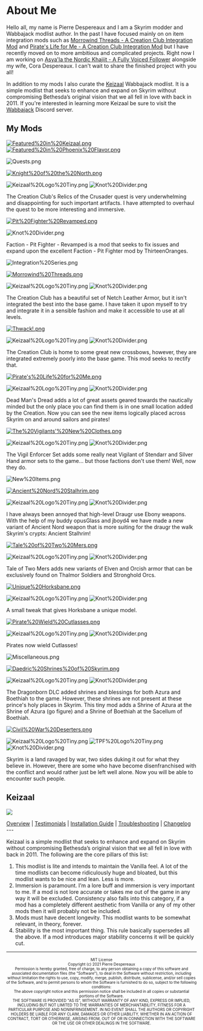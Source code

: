 # About Me

Hello all, my name is Pierre Despereaux and I am a Skyrim modder and Wabbajack modlist author. In the past I have focused mainly on on item integration mods such as [Morrowind Threads - A Creation Club Integration Mod](https://www.nexusmods.com/skyrimspecialedition/mods/45352) and [Pirate's Life for Me - A Creation Club Integration Mod](https://www.nexusmods.com/skyrimspecialedition/mods/35163) but I have recently moved on to more ambitious and complicated projects. Right now I am working on [Asya'la the Nordic Khajiit - A Fully Voiced Follower](https://www.youtube.com/watch?v=rbU1ubNYZbo) alongside my wife, Cora Despereaux. I can't wait to share the finished project with you all!

In addition to my mods I also curate the [Keizaal](https://pierredespereaux.github.io/Keizaal/) Wabbajack modlist. It is a simple modlist that seeks to enhance and expand on Skyrim without compromising Bethesda’s original vision that we all fell in love with back in 2011. If you're interested in learning more Keizaal be sure to visit the [Wabbajack](https://discord.com/invite/wabbajack) Discord server.

## My Mods

[![Featured%20in%20Keizaal.png](https://raw.githubusercontent.com/PierreDespereaux/Keizaal/main/assets/images/branding/Featured%20in%20Keizaal.png)](https://pierredespereaux.github.io/Keizaal/)[![Featured%20in%20Phoenix%20Flavor.png](https://raw.githubusercontent.com/PierreDespereaux/PierreDespereaux/master/assets/images/Featured%20in%20Phoenix%20Flavor.png)](https://thephoenixflavour.com/tpf/introduction/)

![Quests.png](https://raw.githubusercontent.com/PierreDespereaux/PierreDespereaux/master/assets/images/banners/Quests.png)

[![Knight%20of%20the%20North.png](https://raw.githubusercontent.com/PierreDespereaux/PierreDespereaux/master/assets/images/banners/Knight%20of%20the%20North.png)](https://www.nexusmods.com/skyrimspecialedition/mods/45869)

![Keizaal%20Logo%20Tiny.png](https://raw.githubusercontent.com/PierreDespereaux/Keizaal/main/assets/images/branding/Keizaal%20Logo%20Tiny.png) ![Knot%20Divider.png](https://raw.githubusercontent.com/PierreDespereaux/PierreDespereaux/master/assets/images/Knot%20Divider.png)

The Creation Club's Relics of the Crusader quest is very underwhelming and disappointing for such important artifacts. I have attempted to overhaul the quest to be more interesting and immersive.

[![Pit%20Fighter%20Revamped.png](https://raw.githubusercontent.com/PierreDespereaux/PierreDespereaux/master/assets/images/banners/Pit%20Fighter%20Revamped.png)](https://www.nexusmods.com/skyrimspecialedition/mods/42340)

![Knot%20Divider.png](https://raw.githubusercontent.com/PierreDespereaux/PierreDespereaux/master/assets/images/Knot%20Divider.png)

Faction - Pit Fighter - Revamped is a mod that seeks to fix issues and expand upon the excellent Faction - Pit Fighter mod by ThirteenOranges.

![Integration%20Series.png](https://raw.githubusercontent.com/PierreDespereaux/PierreDespereaux/master/assets/images/banners/Integration%20Series.png)

[![Morrowind%20Threads.png](https://raw.githubusercontent.com/PierreDespereaux/PierreDespereaux/master/assets/images/banners/Morrowind%20Threads.png)](https://www.nexusmods.com/skyrimspecialedition/mods/45352)

![Keizaal%20Logo%20Tiny.png](https://raw.githubusercontent.com/PierreDespereaux/Keizaal/main/assets/images/branding/Keizaal%20Logo%20Tiny.png) ![Knot%20Divider.png](https://raw.githubusercontent.com/PierreDespereaux/PierreDespereaux/master/assets/images/Knot%20Divider.png)

The Creation Club has a beautiful set of Netch Leather Armor, but it isn't integrated the best into the base game. I have taken it upon myself to try and integrate it in a sensible fashion and make it accessible to use at all levels.

[![Thwack!.png](https://raw.githubusercontent.com/PierreDespereaux/PierreDespereaux/master/assets/images/banners/Thwack!.png)](https://www.nexusmods.com/skyrimspecialedition/mods/42653/)

![Keizaal%20Logo%20Tiny.png](https://raw.githubusercontent.com/PierreDespereaux/Keizaal/main/assets/images/branding/Keizaal%20Logo%20Tiny.png) ![Knot%20Divider.png](https://raw.githubusercontent.com/PierreDespereaux/PierreDespereaux/master/assets/images/Knot%20Divider.png)

The Creation Club is home to some great new crossbows, however, they are integrated extremely poorly into the base game. This mod seeks to rectify that.

[![Pirate's%20Life%20for%20Me.png](https://raw.githubusercontent.com/PierreDespereaux/PierreDespereaux/master/assets/images/banners/Pirate's%20Life%20for%20Me.png)](https://www.nexusmods.com/skyrimspecialedition/mods/35163)

![Keizaal%20Logo%20Tiny.png](https://raw.githubusercontent.com/PierreDespereaux/Keizaal/main/assets/images/branding/Keizaal%20Logo%20Tiny.png) ![Knot%20Divider.png](https://raw.githubusercontent.com/PierreDespereaux/PierreDespereaux/master/assets/images/Knot%20Divider.png)

Dead Man's Dread adds a lot of great assets geared towards the nautically minded but the only place you can find them is in one small location added by the Creation. Now you can see the new items logically placed across Skyrim on and around sailors and pirates!

[![The%20Vigilants'%20New%20Clothes.png](https://raw.githubusercontent.com/PierreDespereaux/PierreDespereaux/master/assets/images/banners/The%20Vigilants'%20New%20Clothes.png)](https://www.nexusmods.com/skyrimspecialedition/mods/31991)

![Keizaal%20Logo%20Tiny.png](https://raw.githubusercontent.com/PierreDespereaux/Keizaal/main/assets/images/branding/Keizaal%20Logo%20Tiny.png) ![Knot%20Divider.png](https://raw.githubusercontent.com/PierreDespereaux/PierreDespereaux/master/assets/images/Knot%20Divider.png)

The Vigil Enforcer Set adds some really neat Vigilant of Stendarr and Silver Hand armor sets to the game... but those factions don't use them! Well, now they do.

![New%20Items.png](https://raw.githubusercontent.com/PierreDespereaux/PierreDespereaux/master/assets/images/banners/New%20Items.png)

[![Ancient%20Nord%20Stalhrim.png](https://raw.githubusercontent.com/PierreDespereaux/PierreDespereaux/master/assets/images/banners/Ancient%20Nord%20Stalhrim.png)](https://www.nexusmods.com/skyrimspecialedition/mods/48756)

![Keizaal%20Logo%20Tiny.png](https://raw.githubusercontent.com/PierreDespereaux/Keizaal/main/assets/images/branding/Keizaal%20Logo%20Tiny.png) ![Knot%20Divider.png](https://raw.githubusercontent.com/PierreDespereaux/PierreDespereaux/master/assets/images/Knot%20Divider.png)

I have always been annoyed that high-level Draugr use Ebony weapons. With the help of my buddy opusGlass and jboyd4 we have made a new variant of Ancient Nord weapon that is more suiting for the draugr the walk Skyrim's crypts: Ancient Stalhrim!

[![Tale%20of%20Two%20Mers.png](https://raw.githubusercontent.com/PierreDespereaux/PierreDespereaux/master/assets/images/banners/Tale%20of%20Two%20Mers.png)](https://www.nexusmods.com/skyrimspecialedition/mods/43074)

![Keizaal%20Logo%20Tiny.png](https://raw.githubusercontent.com/PierreDespereaux/Keizaal/main/assets/images/branding/Keizaal%20Logo%20Tiny.png) ![Knot%20Divider.png](https://raw.githubusercontent.com/PierreDespereaux/PierreDespereaux/master/assets/images/Knot%20Divider.png)

Tale of Two Mers adds new variants of Elven and Orcish armor that can be exclusively found on Thalmor Soldiers and Stronghold Orcs.

[![Unique%20Horksbane.png](https://raw.githubusercontent.com/PierreDespereaux/PierreDespereaux/master/assets/images/banners/Unique%20Horksbane.png)](https://www.nexusmods.com/skyrimspecialedition/mods/42971)

![Keizaal%20Logo%20Tiny.png](https://raw.githubusercontent.com/PierreDespereaux/Keizaal/main/assets/images/branding/Keizaal%20Logo%20Tiny.png) ![Knot%20Divider.png](https://raw.githubusercontent.com/PierreDespereaux/PierreDespereaux/master/assets/images/Knot%20Divider.png)

A small tweak that gives Horksbane a unique model.

[![Pirate%20Wield%20Cutlasses.png](https://raw.githubusercontent.com/PierreDespereaux/PierreDespereaux/master/assets/images/banners/Pirate%20Wield%20Cutlasses.png)](https://www.nexusmods.com/skyrimspecialedition/mods/31753)

![Keizaal%20Logo%20Tiny.png](https://raw.githubusercontent.com/PierreDespereaux/Keizaal/main/assets/images/branding/Keizaal%20Logo%20Tiny.png) ![Knot%20Divider.png](https://raw.githubusercontent.com/PierreDespereaux/PierreDespereaux/master/assets/images/Knot%20Divider.png)

Pirates now wield Cutlasses!

![Miscellaneous.png](https://raw.githubusercontent.com/PierreDespereaux/PierreDespereaux/master/assets/images/banners/Miscellaneous.png)

[![Daedric%20Shrines%20of%20Skyrim.png](https://raw.githubusercontent.com/PierreDespereaux/PierreDespereaux/master/assets/images/banners/Daedric%20Shrines%20of%20Skyrim.png)](https://www.nexusmods.com/skyrimspecialedition/mods/49366)

![Keizaal%20Logo%20Tiny.png](https://raw.githubusercontent.com/PierreDespereaux/Keizaal/main/assets/images/branding/Keizaal%20Logo%20Tiny.png) ![Knot%20Divider.png](https://raw.githubusercontent.com/PierreDespereaux/PierreDespereaux/master/assets/images/Knot%20Divider.png)

The Dragonborn DLC added shrines and blessings for both Azura and Boethiah to the game. However, these shrines are not present at these prince's holy places in Skyrim. This tiny mod adds a Shrine of Azura at the Shrine of Azura (go figure) and a Shrine of Boethiah at the Sacellum of Boethiah.

[![Civil%20War%20Deserters.png](https://raw.githubusercontent.com/PierreDespereaux/PierreDespereaux/master/assets/images/banners/Civil%20War%20Deserters.png)](https://www.nexusmods.com/skyrimspecialedition/mods/44497)

![Keizaal%20Logo%20Tiny.png](https://raw.githubusercontent.com/PierreDespereaux/Keizaal/main/assets/images/branding/Keizaal%20Logo%20Tiny.png) ![TPF%20Logo%20Tiny.png](https://raw.githubusercontent.com/PierreDespereaux/PierreDespereaux/master/assets/images/TPF%20Logo%20Tiny.png) ![Knot%20Divider.png](https://raw.githubusercontent.com/PierreDespereaux/PierreDespereaux/master/assets/images/Knot%20Divider.png)

Skyrim is a land ravaged by war, two sides duking it out for what they believe in. However, there are some who have become disenfranchised with the conflict and would rather just be left well alone. Now you will be able to encounter such people.

## Keizaal

[<img src="https://raw.githubusercontent.com/PierreDespereaux/Keizaal/main/assets/images/Keizaal%20Banner%20Small.png">](https://pierredespereaux.github.io/Keizaal/)
<!-- markdownlint-disable MD033 -->
<div class="socials">
<a class="buttons" href="https://pierredespereaux.github.io/Keizaal/">Overview</a> |
<a class="buttons" href="https://pierredespereaux.github.io/Keizaal/TESTIMONIALS.html">Testimonials</a> | 
<a class="buttons" href="https://pierredespereaux.github.io/Keizaal/INSTALLATIONGUIDE.html">Installation Guide</a> |
<a class="buttons" href="https://pierredespereaux.github.io/Keizaal/TROUBLESHOOTING.html">Troubleshooting</a> |
<a class="buttons" href="https://pierredespereaux.github.io/Keizaal/CHANGELOG.html">Changelog</a>
</div>
---

Keizaal is a simple modlist that seeks to enhance and expand on Skyrim without compromising Bethesda’s original vision that we all fell in love with back in 2011. The following are the core pillars of this list:

1. This modlist is lite and intends to maintain the Vanilla feel. A lot of the time modlists can become ridiculously huge and bloated, but this modlist wants to be nice and lean. Less is more.
2. Immersion is paramount. I’m a lore buff and immersion is very important to me. If a mod is not lore accurate or takes me out of the game in any way it will be excluded. Consistency also falls into this category, if a mod has a completely different aesthetic from Vanilla or any of my other mods then it will probably not be included.
3. Mods must have decent longevity. This modlist wants to be somewhat relevant, in theory, forever.
4. Stability is the most important thing. This rule basically supersedes all the above. If a mod introduces major stability concerns it will be quickly cut.

---

<center> <font size="1">MIT License<font size="1"> 

<center> <font size="1">Copyright (c) 2021 Pierre Despereaux<font size="1">

<center> <font size="1">Permission is hereby granted, free of charge, to any person obtaining a copy of this software and associated documentation files (the "Software"), to deal in the Software without restriction, including without limitation the rights to use, copy, modify, merge, publish, distribute, sublicense, and/or sell copies of the Software, and to permit persons to whom the Software is furnished to do so, subject to the following conditions:<font size="1">

<center> <font size="1">The above copyright notice and this permission notice shall be included in all copies or substantial portions of the Software.<font size="1">

<center> <font size="1">THE SOFTWARE IS PROVIDED "AS IS", WITHOUT WARRANTY OF ANY KIND, EXPRESS OR IMPLIED, INCLUDING BUT NOT LIMITED TO THE WARRANTIES OF MERCHANTABILITY, FITNESS FOR A PARTICULAR PURPOSE AND NONINFRINGEMENT. IN NO EVENT SHALL THE AUTHORS OR COPYRIGHT HOLDERS BE LIABLE FOR ANY CLAIM, DAMAGES OR OTHER LIABILITY, WHETHER IN AN ACTION OF CONTRACT, TORT OR OTHERWISE, ARISING FROM, OUT OF OR IN CONNECTION WITH THE SOFTWARE OR THE USE OR OTHER DEALINGS IN THE SOFTWARE.<font size="1">
